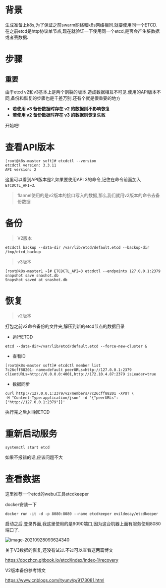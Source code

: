 #  背景

生成准备上k8s,为了保证之前swarm网络和k8s网络相同.就要使用同一个ETCD.在之前etcd是http协议单节点,现在就验证一下使用同一个etcd,是否会产生脏数据或者丢数据.

# 步骤

## 重要

由于etcd v2和v3基本上是两个割裂的版本.造成数据相互不可见.使用的API版本不同,备份和恢复的步骤也是千差万别.还有个就是很重要的地方

- **若使用 v3 备份数据时存在 v2 的数据则不影响恢复**
- **若使用 v2 备份数据时存在 v3 的数据则恢复失败**

开始吧!

# 查看API版本

```shell
[root@k8s-master soft]# etcdctl --version
etcdctl version: 3.3.11
API version: 2
```

这里可以看到API版本是2,如果要使用API 3的命令,记住在命令前面加入`ETCDCTL_API=3`.

>  flannel使用的是v2版本的接口写入的数据,那么我们就用v2版本的命令去备份数据

# 备份

> V2版本

```shell
etcdctl backup --data-dir /var/lib/etcd/default.etcd --backup-dir /tmp/etcd_backup
```

> v3版本

```shell
[root@k8s-master1 ~]# ETCDCTL_API=3 etcdctl --endpoints 127.0.0.1:2379 snapshot save snashot.db
Snapshot saved at snashot.db
```

# 恢复

> v2版本

打包之前v2命令备份的文件夹,解压到新的etcd节点的数据目录

- 运行ETCD

```shell
etcd --data-dir=/var/lib/etcd/default.etcd --force-new-cluster &
```

- 查看ID

```shell
[root@k8s-master soft]# etcdctl member list
7c26cff88201: name=default peerURLs=http://127.0.0.1:2379 clientURLs=http://0.0.0.0:4001,http://172.10.4.87:2379 isLeader=true
```

- 数据同步

```shell
curl http://127.0.0.1:2379/v2/members/7c26cff88201 -XPUT \
-H "Content-Type:application/json" -d '{"peerURLs":["http://127.0.0.1:2379"]}'
```



执行完之后,kill掉ETCD

# 重新启动服务

```shell
systemctl start etcd
```

如果不报错的话,应该问题不大

# 查看数据

这里推荐一个etcd的webui工具etcdkeeper

docker安装一下

```shell
docker run -it -d -p 8080:8080 --name etcdkeeper evildecay/etcdkeeper
```

启动之后,登录界面,我这里使用的是9090端口,因为这台机器上面有服务使用8080端口了.

![image-20210928093624340](D:\1_WORK\markdown笔记\sre\assets\image-20210928093624340.png)

关于V3数据的恢复,还没有试过.不过可以查看这两篇博文

https://doczhcn.gitbook.io/etcd/index/index-1/recovery



V2版本备份参考博文

https://www.cnblogs.com/ityunv/p/9173081.html
